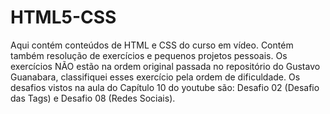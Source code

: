 # HTML5-CSS
Aqui contém conteúdos de HTML e CSS do curso em vídeo.
Contém também resolução de exercícios e pequenos projetos pessoais. 
Os exercícios NÃO estão na ordem original passada no repositório do Gustavo Guanabara, classifiquei esses exercício pela ordem de dificuldade.
Os desafios vistos na aula do Capítulo 10 do youtube são: Desafio 02 (Desafio das Tags) e Desafio 08 (Redes Sociais).
